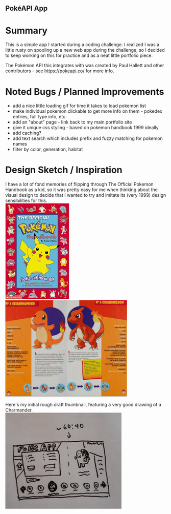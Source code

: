 ## PokéAPI App

# Summary

This is a simple app I started during a coding challenge. I realized I was a little rusty on spooling up a new web app during the challenge, so I decided to keep working on this for practice and as a neat little portfolio piece.

The Pokémon API this integrates with was created by Paul Hallett and other contributors - see https://pokeapi.co/ for more info.

# Noted Bugs / Planned Improvements

-   add a nice little loading gif for time it takes to load pokemon list
-   make individual pokemon clickable to get more info on them - pokedex entries, full type info, etc.
-   add an "about" page - link back to my main portfolio site
-   give it unique css styling - based on pokemon handbook 1999 ideally
-   add caching?
-   add text search which includes prefix and fuzzy matching for pokemon names
-   filter by color, generation, habitat

# Design Sketch / Inspiration

I have a lot of fond memories of flipping through The Official Pokemon Handbook as a kid, so it was pretty easy for me when thinking about the visual design to decide that I wanted to try and imitate its (very 1999) design sensibilities for this.
</br>
<img src="./public/pokemonHandbook.jpg" alt="Official Pokemon Handbook (1999) by Maria S. Barbo" height="300px"/>
<img src="./public/pageLayout.PNG" alt="Spread from Official Pokemon Handbook" height="300px"/>

Here's my initial rough draft thumbnail, featuring a very good drawing of a Charmander.
</br>
<img src="./public/pokeAppSketch.jpg" alt="Thumbnail design sketch" height="300px"/>
